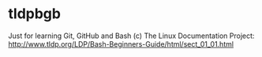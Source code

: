 # tldpbgb
Just for learning Git, GitHub and  Bash
(c) The Linux Documentation Project: http://www.tldp.org/LDP/Bash-Beginners-Guide/html/sect_01_01.html

